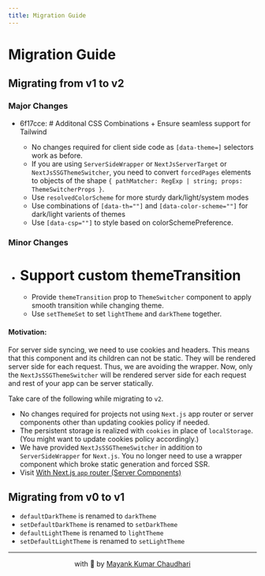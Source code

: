 ```yaml
---
title: Migration Guide
---
```


# Migration Guide

## Migrating from v1 to v2

### Major Changes

- 6f17cce: # Additonal CSS Combinations + Ensure seamless support for Tailwind

  - No changes required for client side code as `[data-theme=]` selectors work as before.
  - If you are using `ServerSideWrapper` or `NextJsServerTarget` or `NextJsSSGThemeSwitcher`, you need to convert `forcedPages` elements to objects of the shape `{ pathMatcher: RegExp | string; props: ThemeSwitcherProps }`.
  - Use `resolvedColorScheme` for more sturdy dark/light/system modes
  - Use combinations of `[data-th=""]` and `[data-color-scheme=""]` for dark/light varients of themes
  - Use `[data-csp=""]` to style based on colorSchemePreference.

### Minor Changes

- # Support custom themeTransition

  - Provide `themeTransition` prop to `ThemeSwitcher` component to apply smooth transition while changing theme.
  - Use `setThemeSet` to set `lightTheme` and `darkTheme` together.

#### Motivation:

For server side syncing, we need to use cookies and headers. This means that this component and its children can not be static. They will be rendered server side for each request. Thus, we are avoiding the wrapper. Now, only the `NextJsSSGThemeSwitcher` will be rendered server side for each request and rest of your app can be server statically.

Take care of the following while migrating to `v2`.

- No changes required for projects not using `Next.js` app router or server components other than updating cookies policy if needed.
- The persistent storage is realized with `cookies` in place of `localStorage`. (You might want to update cookies policy accordingly.)
- We have provided `NextJsSSGThemeSwitcher` in addition to `ServerSideWrapper` for `Next.js`. You no longer need to use a wrapper component which broke static generation and forced SSR.
- Visit [With Next.js `app` router (Server Components)](#with-nextjs-app-router-server-components)

## Migrating from v0 to v1

- `defaultDarkTheme` is renamed to `darkTheme`
- `setDefaultDarkTheme` is renamed to `setDarkTheme`
- `defaultLightTheme` is renamed to `lightTheme`
- `setDefaultLightTheme` is renamed to `setLightTheme`

<hr />

<p align="center" style="text-align:center">with 💖 by <a href="https://mayank-chaudhari.vercel.app" target="_blank">Mayank Kumar Chaudhari</a></p>
